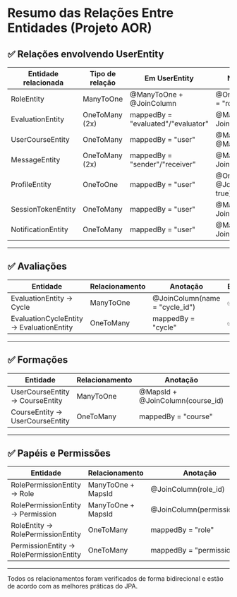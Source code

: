 
# Resumo das Relações Entre Entidades (Projeto AOR)

## ✅ Relações envolvendo UserEntity

| Entidade relacionada        | Tipo de relação         | Em UserEntity                      | Na outra entidade                        | Estado |
|-----------------------------|--------------------------|-------------------------------------|------------------------------------------|--------|
| RoleEntity                  | ManyToOne                | @ManyToOne + @JoinColumn            | @OneToMany(mappedBy = "role")            | ✅     |
| EvaluationEntity            | OneToMany (2x)           | mappedBy = "evaluated"/"evaluator" | @ManyToOne com JoinColumn (2x)           | ✅     |
| UserCourseEntity            | OneToMany                | mappedBy = "user"                  | @ManyToOne + @MapsId + JoinColumn        | ✅     |
| MessageEntity               | OneToMany (2x)           | mappedBy = "sender"/"receiver"     | @ManyToOne com JoinColumn (2x)           | ✅     |
| ProfileEntity               | OneToOne                 | mappedBy = "user"                  | @OneToOne + @JoinColumn(unique = true)   | ✅     |
| SessionTokenEntity          | OneToMany                | mappedBy = "user"                  | @ManyToOne + JoinColumn                  | ✅     |
| NotificationEntity          | OneToMany                | mappedBy = "user"                  | @ManyToOne + JoinColumn                  | ✅     |

---

## ✅ Avaliações

| Entidade                   | Relacionamento              | Anotação                          | Estado |
|----------------------------|-----------------------------|------------------------------------|--------|
| EvaluationEntity → Cycle   | ManyToOne                   | @JoinColumn(name = "cycle_id")     | ✅     |
| EvaluationCycleEntity → EvaluationEntity | OneToMany | mappedBy = "cycle"                | ✅     |

---

## ✅ Formações

| Entidade                 | Relacionamento              | Anotação                          | Estado |
|--------------------------|-----------------------------|------------------------------------|--------|
| UserCourseEntity → CourseEntity | ManyToOne          | @MapsId + @JoinColumn(course_id)  | ✅     |
| CourseEntity → UserCourseEntity | OneToMany          | mappedBy = "course"               | ✅     |

---

## ✅ Papéis e Permissões

| Entidade                        | Relacionamento              | Anotação                                   | Estado |
|---------------------------------|-----------------------------|---------------------------------------------|--------|
| RolePermissionEntity → Role     | ManyToOne + MapsId          | @JoinColumn(role_id)                        | ✅     |
| RolePermissionEntity → Permission | ManyToOne + MapsId        | @JoinColumn(permission_id)                  | ✅     |
| RoleEntity → RolePermissionEntity | OneToMany                 | mappedBy = "role"                           | ✅     |
| PermissionEntity → RolePermissionEntity | OneToMany           | mappedBy = "permission"                     | ✅     |

---

Todos os relacionamentos foram verificados de forma bidirecional e estão de acordo com as melhores práticas do JPA.
